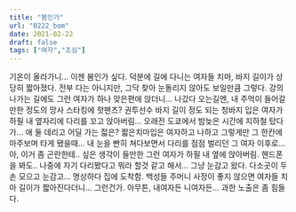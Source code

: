 ```yaml
---
title: "봄인가"
url: "0222_bom"
date: 2021-02-22
draft: false
tags: ["여자","조심"]
---
```

기온이 올라가니... 이젠 봄인가 싶다. 덕분에 길에 다니는 여자들 치마, 바지 길이가 상당히 짧아졌다. 전부 다는 아니지만, 그닥 찾아 눈돌리지 않아도 보일만큼 그렇다. 강의 나가는 길에도 그런 여자가 하나 맞은편에 앉더니... 나갔다 오는길엔, 내 주먹이 들어갈 만한 정도의 망사 스타킹에 핫팬츠? 권투선수 바지 길이 정도 되는 청바지 입은 여자가 하필 내 옆자리에 다리를 꼬고 앉아버림... 오래전 도쿄에서 밤늦은 시간에 지하철 탔다가... 애 둘 데리고 어딜 가는 젋은? 짧은치마입은 여자하고 나하고 그렇게만 그 한칸에 마주보며 타게 됐을때... 내 눈을 빤히 쳐다보면서 다리를 점점 벌리던 그 여자 이후로... 아, 이거 좀 곤란한테.. 싶은 생각이 들만한 그런 여자가 하필 내 옆에 앉아버림. 핸드폰을 봐도.. 나중에 자기 다리봤다고 뭐라 할것 같고 해서... 그냥 눈감고 왔다. 다소곳이 두손 모으고 눈감고... 명상하다 집에 도착함. 백성들 주머니 사정이 좋지 않으면 여자들 치마 길이가 짧아진다더니... 그런건가. 아무튼, 내여자든 니여자든... 과한 노출은 좀 힘들다.
